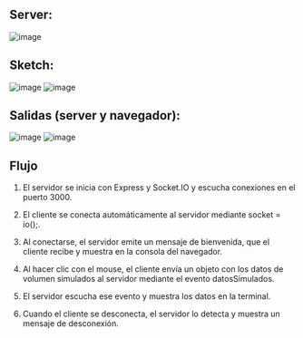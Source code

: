 ## Server:
![image](https://github.com/user-attachments/assets/1dfc24a5-2c33-44c7-81c3-ef37e9615e02)

## Sketch:
![image](https://github.com/user-attachments/assets/b320916d-46ab-4ed3-8334-47b2a31ccde0)
![image](https://github.com/user-attachments/assets/af6dba5d-2c45-42cf-9323-615e14dbdc9f)

## Salidas (server y navegador):
![image](https://github.com/user-attachments/assets/b3e8b250-4e79-49dc-8e30-57908e8a4a55)
![image](https://github.com/user-attachments/assets/5b534dc7-5eb6-4471-8e01-adb8920d43ad)

## Flujo

1. El servidor se inicia con Express y Socket.IO y escucha conexiones en el puerto 3000.

2. El cliente se conecta automáticamente al servidor mediante socket = io();.

3. Al conectarse, el servidor emite un mensaje de bienvenida, que el cliente recibe y muestra en la consola del navegador.

4. Al hacer clic con el mouse, el cliente envía un objeto con los datos de volumen simulados al servidor mediante el evento datosSimulados.

5. El servidor escucha ese evento y muestra los datos en la terminal.

6. Cuando el cliente se desconecta, el servidor lo detecta y muestra un mensaje de desconexión.
